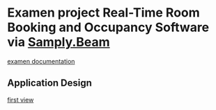# Examen project Real-Time Room Booking and Occupancy Software via [Samply.Beam](https://github.com/samply/beam)

[examen documentation](./project_doc.pdf)

## Application Design

[first view](./first_view.png)
